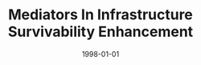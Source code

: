 ---
title: "Mediators In Infrastructure Survivability Enhancement"
date: 1998-01-01
venue: "Proceedings of the Third International Workshop on Software Architecture, ISAW '98, Orlando, Florida, USA"
paperurl: https://doi.org/10.1145/288408.288444
authors: "Kevin J Sullivan, Steve Geist and Paul Shaw"
---